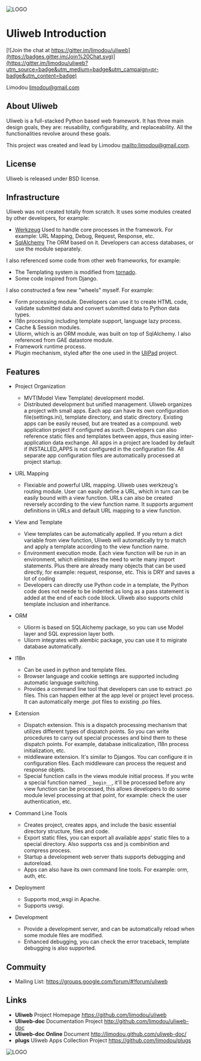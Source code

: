 ![LOGO](https://raw.github.com/limodou/uliweb/master/logos/uliweb_logo_media.png)

Uliweb Introduction
=====================

[![Join the chat at https://gitter.im/limodou/uliweb](https://badges.gitter.im/Join%20Chat.svg)](https://gitter.im/limodou/uliweb?utm_source=badge&utm_medium=badge&utm_campaign=pr-badge&utm_content=badge)

Limodou <limodou@gmail.com>

## About Uliweb

Uliweb is a full-stacked Python based web framework. It has three main design 
goals, they are: reusability, configurability, and replaceability. All the 
functionalities revolve around these goals. 

This project was created and lead by Limodou <mailto:limodou@gmail.com>. 


## License

Uliweb is released under BSD license.

## Infrastructure

Uliweb was not created totally from scratch. It uses some modules created by
other developers, for example:


* [Werkzeug](http://werkzeug.pocoo.org/) Used to handle core processes in the framework.
    For example: URL Mapping, Debug, Request, Response, etc.
* [SqlAlchemy](http://www.sqlalchemy.org) The ORM based on it. Developers can access
    databases, or use the module separately.

I also referenced some code from other web frameworks, for example:


* The Templating system is modified from [tornado](http://www.tornadoweb.org/).
* Some code inspired from Django.

I also constructed a few new "wheels" myself. For example:

* Form processing module. Developers can use it to create HTML code, validate submitted data and
    convert submitted data to Python data types.
* I18n processing including template support, language lazy process.
* Cache & Session modules.
* Uliorm, which is an ORM module, was built on top of SqlAlchemy. I also referenced from
    GAE datastore module.
* Framework runtime process.
* Plugin mechanism, styled after the one used in the [UliPad](http://code.google.com/p/ulipad) project.

## Features

* Project Organization

    * MVT(Model View Template) development model.
    * Distributed development but unified management. Uliweb organizes a project with
        small apps. Each app can have its own configuration file(settings.ini), template
        directory, and static directory. Existing apps can be easily reused, but are treated as a compound.
        web application project if configured as such. Developers can also
        reference static files and templates between apps, thus easing inter-application data exchange.
        All apps in a project are loaded by default if INSTALLED_APPS is not configured in
        the configuration file. All separate app configuration files are automatically processed at
        project startup.

* URL Mapping

    * Flexiable and powerful URL mapping. Uliweb uses werkzeug's routing module.
        User can easily define a URL, which in turn can be easily bound with a view function.
        URLs can also be created reversely according to the view function name. It supports
        argument definitions in URLs and default URL mapping to a
        view function.

* View and Template

    * View templates can be automatically applied. If you return a dict variable from
        view function, Uliweb will automatically try to match and apply a template according
        to the view function name.
    * Environment execution mode. Each view function will be run in an environment,
        which eliminates the need to write many import statements. Plus there are already many
        objects that can be used directly, for example: request, response, etc. This is DRY and saves a lot of coding
    * Developers can directly use Python code in a template, the Python code does not neede to be indented
        as long as a pass statement is added at the end of each code block.
        Uliweb also supports child template inclusion and inheritance.

* ORM

    * Uliorm is based on SQLAlchemy package, so you can use Model layer and SQL
        expression layer both.
    * Uliorm integrates with alembic package, you can use it to migirate database
        automatically.

* I18n

    * Can be used in python and template files.
    * Browser language and cookie settings are supported including automatic language switching.
    * Provides a command line tool that developers can use to extract .po files.
        This can happen either at the app level or project level process. It can automatically merge .pot files to existing
        .po files.

* Extension

    * Dispatch extension. This is a dispatch processing mechanism that utilizes different
        types of dispatch points. So you can write procedures to carry out
        special processes and bind them to these dispatch points. For example, database
        initicalization, I18n process initialization, etc.
    * middleware extension. It's similar to Djangos. You can configure it in configuration
        files. Each middleware can process the request and response objets.
    * Special function calls in the views module initial process. If you write a special
        function named `__begin__`, it'll be processed before any view function can be processed,
        this allows developers to do some module level processing at that point, for example:
        check the user authentication, etc.

* Command Line Tools

    * Creates project, creates apps, and include the basic essential directory 
        structure, files and code.
    * Export static files, you can export all available apps' static files to a
        special directory. Also supports css and js combinition and compress process.
    * Startup a development web server thats supports debugging and autoreload.
    * Apps can also have its own command line tools. For example: orm, auth, etc.

* Deployment

    * Supports mod_wsgi in Apache.
    * Supports uwsgi.

* Development

    * Provide a development server, and can be automatically reload when some
        module files are modified.
    * Enhanced debugging, you can check the error traceback, template debugging is also supported.


## Commuity

* Mailing List: https://groups.google.com/forum/#!forum/uliweb

## Links

* **Uliweb** Project Homepage https://github.com/limodou/uliweb
* **Uliweb-doc** Documentation Project http://github.com/limodou/uliweb-doc
* **Uliweb-doc Online** Document http://limodou.github.com/uliweb-doc/
* **plugs** Uliweb Apps Collection Project https://github.com/limodou/plugs

![LOGO](https://raw.github.com/limodou/uliweb/master/logos/uliweb_logo_small.png)

